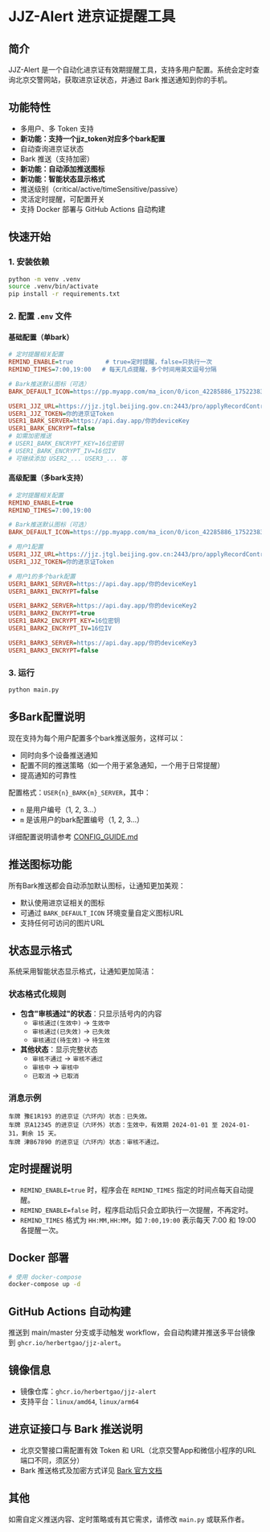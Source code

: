# JJZ-Alert 进京证提醒工具

## 简介

JJZ-Alert 是一个自动化进京证有效期提醒工具，支持多用户配置。系统会定时查询北京交警网站，获取进京证状态，并通过 Bark 推送通知到你的手机。

## 功能特性

- 多用户、多 Token 支持
- **新功能：支持一个jjz_token对应多个bark配置**
- 自动查询进京证状态
- Bark 推送（支持加密）
- **新功能：自动添加推送图标**
- **新功能：智能状态显示格式**
- 推送级别（critical/active/timeSensitive/passive）
- 灵活定时提醒，可配置开关
- 支持 Docker 部署与 GitHub Actions 自动构建

## 快速开始

### 1. 安装依赖

```bash
python -m venv .venv
source .venv/bin/activate
pip install -r requirements.txt
```

### 2. 配置 `.env` 文件

#### 基础配置（单bark）
```ini
# 定时提醒相关配置
REMIND_ENABLE=true         # true=定时提醒，false=只执行一次
REMIND_TIMES=7:00,19:00   # 每天几点提醒，多个时间用英文逗号分隔

# Bark推送默认图标（可选）
BARK_DEFAULT_ICON=https://pp.myapp.com/ma_icon/0/icon_42285886_1752238397/256

USER1_JJZ_URL=https://jjz.jtgl.beijing.gov.cn:2443/pro/applyRecordController/stateList
USER1_JJZ_TOKEN=你的进京证Token
USER1_BARK_SERVER=https://api.day.app/你的deviceKey
USER1_BARK_ENCRYPT=false
# 如需加密推送
# USER1_BARK_ENCRYPT_KEY=16位密钥
# USER1_BARK_ENCRYPT_IV=16位IV
# 可继续添加 USER2_... USER3_... 等
```

#### 高级配置（多bark支持）
```ini
# 定时提醒相关配置
REMIND_ENABLE=true
REMIND_TIMES=7:00,19:00

# Bark推送默认图标（可选）
BARK_DEFAULT_ICON=https://pp.myapp.com/ma_icon/0/icon_42285886_1752238397/256

# 用户1配置
USER1_JJZ_URL=https://jjz.jtgl.beijing.gov.cn:2443/pro/applyRecordController/stateList
USER1_JJZ_TOKEN=你的进京证Token

# 用户1的多个bark配置
USER1_BARK1_SERVER=https://api.day.app/你的deviceKey1
USER1_BARK1_ENCRYPT=false

USER1_BARK2_SERVER=https://api.day.app/你的deviceKey2
USER1_BARK2_ENCRYPT=true
USER1_BARK2_ENCRYPT_KEY=16位密钥
USER1_BARK2_ENCRYPT_IV=16位IV

USER1_BARK3_SERVER=https://api.day.app/你的deviceKey3
USER1_BARK3_ENCRYPT=false
```

### 3. 运行

```bash
python main.py
```

## 多Bark配置说明

现在支持为每个用户配置多个bark推送服务，这样可以：
- 同时向多个设备推送通知
- 配置不同的推送策略（如一个用于紧急通知，一个用于日常提醒）
- 提高通知的可靠性

配置格式：`USER{n}_BARK{m}_SERVER`，其中：
- `n` 是用户编号（1, 2, 3...）
- `m` 是该用户的bark配置编号（1, 2, 3...）

详细配置说明请参考 [CONFIG_GUIDE.md](CONFIG_GUIDE.md)

## 推送图标功能

所有Bark推送都会自动添加默认图标，让通知更加美观：
- 默认使用进京证相关的图标
- 可通过 `BARK_DEFAULT_ICON` 环境变量自定义图标URL
- 支持任何可访问的图片URL

## 状态显示格式

系统采用智能状态显示格式，让通知更加简洁：

### 状态格式化规则
- **包含"审核通过"的状态**：只显示括号内的内容
  - `审核通过(生效中)` → `生效中`
  - `审核通过(已失效)` → `已失效`
  - `审核通过(待生效)` → `待生效`
- **其他状态**：显示完整状态
  - `审核不通过` → `审核不通过`
  - `审核中` → `审核中`
  - `已取消` → `已取消`

### 消息示例
```
车牌 豫E1R193 的进京证（六环内）状态：已失效。
车牌 京A12345 的进京证（六环外）状态：生效中，有效期 2024-01-01 至 2024-01-31，剩余 15 天。
车牌 津B67890 的进京证（六环内）状态：审核不通过。
```

## 定时提醒说明

- `REMIND_ENABLE=true` 时，程序会在 `REMIND_TIMES` 指定的时间点每天自动提醒。
- `REMIND_ENABLE=false` 时，程序启动后只会立即执行一次提醒，不再定时。
- `REMIND_TIMES` 格式为 `HH:MM,HH:MM`，如 `7:00,19:00` 表示每天 7:00 和 19:00 各提醒一次。

## Docker 部署

```bash
# 使用 docker-compose
docker-compose up -d
```

## GitHub Actions 自动构建

推送到 main/master 分支或手动触发 workflow，会自动构建并推送多平台镜像到 `ghcr.io/herbertgao/jjz-alert`。

## 镜像信息

- 镜像仓库：`ghcr.io/herbertgao/jjz-alert`
- 支持平台：`linux/amd64`, `linux/arm64`

## 进京证接口与 Bark 推送说明

- 北京交警接口需配置有效 Token 和 URL（北京交警App和微信小程序的URL端口不同，须区分）
- Bark 推送格式及加密方式详见 [Bark 官方文档](https://bark.day.app/#/tutorial)

## 其他

如需自定义推送内容、定时策略或有其它需求，请修改 `main.py` 或联系作者。
